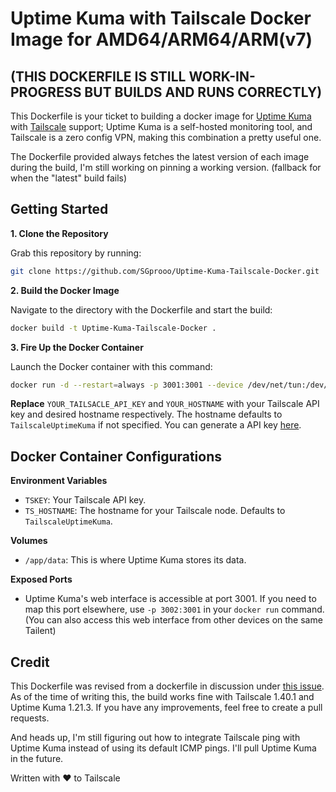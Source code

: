 # Uptime Kuma with Tailscale Docker Image for AMD64/ARM64/ARM(v7)

## (THIS DOCKERFILE IS STILL WORK-IN-PROGRESS BUT BUILDS AND RUNS CORRECTLY)

This Dockerfile is your ticket to building a docker image for [Uptime Kuma](https://github.com/louislam/uptime-kuma) with [Tailscale](https://tailscale.com) support; Uptime Kuma is a self-hosted monitoring tool, and Tailscale is a zero config VPN, making this combination a pretty useful one.

The Dockerfile provided always fetches the latest version of each image during the build, I'm still working on pinning a working version. (fallback for when the "latest" build fails)

## Getting Started

**1. Clone the Repository**

Grab this repository by running:

```bash
git clone https://github.com/SGprooo/Uptime-Kuma-Tailscale-Docker.git
```

**2. Build the Docker Image**

Navigate to the directory with the Dockerfile and start the build:

```bash
docker build -t Uptime-Kuma-Tailscale-Docker .
```

**3. Fire Up the Docker Container**

Launch the Docker container with this command:

```bash
docker run -d --restart=always -p 3001:3001 --device /dev/net/tun:/dev/net/tun --cap-add=NET_ADMIN -v uptime-kuma:/app/data --name uptime-kuma -e TSKEY=YOUR_TAILSACLE_API_KEY -e TS_HOSTNAME=YOUR_HOSTNAME uptime-kuma-tailscale
```
**Replace** `YOUR_TAILSACLE_API_KEY` and `YOUR_HOSTNAME` with your Tailscale API key and desired hostname respectively. The hostname defaults to `TailscaleUptimeKuma` if not specified. You can generate a API key [here](https://login.tailscale.com/admin/settings/keys).

## Docker Container Configurations

**Environment Variables**
- `TSKEY`: Your Tailscale API key.
- `TS_HOSTNAME`: The hostname for your Tailscale node. Defaults to `TailscaleUptimeKuma`.

**Volumes**
- `/app/data`: This is where Uptime Kuma stores its data.

**Exposed Ports**
- Uptime Kuma's web interface is accessible at port 3001. If you need to map this port elsewhere, use `-p 3002:3001` in your `docker run` command. (You can also access this web interface from other devices on the same Tailent)

## Credit

This Dockerfile was revised from a dockerfile in discussion under [this issue](https://github.com/louislam/uptime-kuma/issues/1981). As of the time of writing this, the build works fine with Tailscale 1.40.1 and Uptime Kuma 1.21.3. If you have any improvements, feel free to create a pull requests.

And heads up, I'm still figuring out how to integrate Tailscale ping with Uptime Kuma instead of using its default ICMP pings. I'll pull Uptime Kuma in the future.

Written with ❤️ to Tailscale
